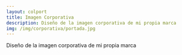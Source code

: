 ```yaml
---
layout: colport
title: Imagen Corporativa
description: Diseño de la imagen corporativa de mi propia marca
img: /img/corporativa/portada.jpg
---
```


Diseño de la imagen corporativa de mi propia marca


<div class="section group">
        <div class="col span_6_of_12">
	  <img class="image_enlarge" src="{{ site.baseurl }}/img/corporativa/tarjetas.jpg" alt=""/>
	</div>
        <div class="col span_6_of_12">
	  <img class="image_enlarge" src="{{ site.baseurl }}/img/corporativa/logo_web.jpg" alt=""/>
	</div>
</div>
<div class="section group">
	<div class="col span_2_of_12">
	</div>
	<div class="col span_4_of_12">
	  <img class="image_enlarge" src="{{ site.baseurl }}/img/serigrafia/camiseta_negra.jpg" alt=""/>
	</div>
        <div class="col span_4_of_12">
          <img class="image_enlarge" src="{{ site.baseurl }}/img/serigrafia/bolso.jpg" alt=""/>
	</div>
</div>
